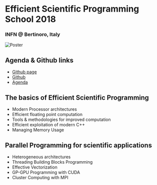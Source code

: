 # Efficient Scientific Programming School 2018
### INFN @ Bertinoro, Italy 

![Poster](https://github.com/jasrodis/efficient-scientific-computing-school/blob/master/Poster_ESC2018_v3.jpg)

## Agenda & Github links
- [Github page](https://infn-esc.github.io/esc18)
- [Github](https://github.com/infn-esc/esc18)
- [Agenda](https://agenda.infn.it/conferenceOtherViews.py?view=standard&confId=16941)

## The basics of Efficient Scientific Programming 
  - Modern Processor architectures
  - Efficient floating point computation
  - Tools & methodologies for improved computation
  - Efficient exploitation of modern C++
  - Managing Memory Usage
## Parallel Programming for scientific applications
  - Heterogeneous architectures
  - Threading Building Blocks Programming
  - Effective Vectorization
  - GP-GPU Programming with CUDA
  - Cluster Computing with MPI

